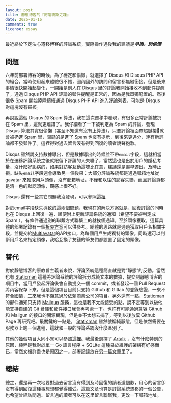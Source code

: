 ```yaml
---
layout: post
title: 靜態博客的『阿喀琉斯之踵』
date: 2025-01-16
comments: true
license: essay
---
```


最近終於下定決心遷移博客的評論系統，實際操作過後我的建議是***早換，別偷懶***

## 問題

六年前部署博客的時候，為了穩定和偷懶，就選擇了 Disqus 和 Disqus PHP API 的組合，當時使用起來體驗很不錯，國內國外的訪問和留言都無縫銜接。但是後來事情很快開始起變化，一開始是別人在 Disqus 里的評論我開始接收不到郵件提醒了，通過 Disqus PHP API 評論的郵件提醒是正常的，因為是我單獨配置的。然後很多 Spam 開始陸陸續續通過 Disqus PHP API 進入評論列表，可能是 Disqus 對這塊沒有審核。

再說說這個 Disqus 的 Spam 算法，我在這次遷移中發現，有很多正常評論被扔在 Spam 里，這就更離譜了。我仔細看了一下被判定為 Spam 的評論，發現 Disqus 算法其實很偷懶（甚至不知道有沒有上算法），只要評論裡面帶超鏈接🔗就會被扔進 Spam 里，關鍵的是進了 Spam 也沒有提示，到後來更過分，連有新評論都不發郵件了。這裡得對過去留言沒有得到回復的讀者說聲抱歉。

Disqus 雖然說支持數據導出，但是數據導出的時候並不帶`email`字段，這就相當於在遷移評論系統之後就跟留下評論的人失聯了，當然這也是出於用戶的隱私考量，沒什麼好詬病的，如果對訪客互動這塊比在意，建議還是盡早遷出，及時止損。缺失`email`字段還會導致另一個後果：大部分評論系統都是通過郵箱地址從 gavatar 來獲取用戶頭像，沒有郵箱地址，不僅和以往的訪客失聯，而且評論頁都是清一色的默認頭像，觀感上很不好。

Disqus 還有一些其它問題我沒發現，可以參照[這裡](https://blog.einverne.info/post/2021/10/replace-disqus-with-remark42.html#问题)

對於email字段缺失導致的這兩個問題，我現在的解決方案就是，回復評論的同時也在 Disqus 上回復一遍，順便附上更新評論系統的通知（希望不要被判定成 Spam ），有條件通過別的聯繫方式聯繫上的就挨個通知。至於頭像獲取，這篇具體的部署記錄有一個[折衷方案](https://blog.dylanwu.space/2025/01/22/deploy-artalk-comment-system.html#小撇步)可以供參考。總體的思路就是通過獲取用戶名相關字段，並提交給[Multiavatar](https://multiavatar.com/)的API接口，為每個用戶生成獨特的頭像。同時還可以判斷用戶名來指定頭像，我給互換了友鏈的筆友們都設置了固定的頭像。

## 替代

對於靜態博客的原教旨主義者來說，評論系統這種簡直就是對“靜態”的反動。當然也有 [Staticman](https://staticman.net/) 這種將評論系統的評論拆分成純文本的數據，提交到靜態博客的項目中，當用戶發起評論後會自動提交一個 commit，或者發起一個 Pull Request 將內容保存下來。但是這個項目目前只支持 Github 和 Gitlab 的登錄驗證，一來不符合國情，二來我也不願意過於依賴商業公司的項目。另外還有一點，[Staticman](https://staticman.net/) 的郵件通知只支持 [Mailgun](https://www.mailgun.com/) 服務，這也是我不太能接受的點。說不定等到以後他能支持自建的 Git 倉庫和郵件接口我會再考慮一下。也許有可能通過兼容 Github 和 Mailgun 的接口的開源實現，但是並不太想去搞了，等到以後放棄 Github Page 再研究吧。最關鍵的一點是， [Staticman](https://staticman.net/) 雖然號稱純靜態，但是依然需要在服務器上跑一個進程，這就和一般的評論系統沒什麼區別了。

其他的幾個項目大同小異可以參照[這裡](https://blog.einverne.info/post/2021/10/replace-disqus-with-remark42.html#disqus-代替品)。我最後選擇了 [Artalk](https://artalk.js.org/) ，沒有什麼特別的原因，純粹是我對於單一 Go 語言程序 + SQLite 這種易於維護的架構有好感而已，當然文檔詳盡也是原因之一。部署記錄放在[另一篇文章](https://blog.dylanwu.space/2025/01/22/deploy-artalk-comment-system.html)里了。

## 總結

總之，還是再一次地要對過去留言沒有得到及時回復的讀者道個歉，用心的留言卻沒有得到回復這種事想想都覺得難受。這篇文章也算是評論系統遷移的一個公告，也希望曾經訪問過、留言過的讀者可以在这里留言聯繫我，更改一下郵箱地址。
